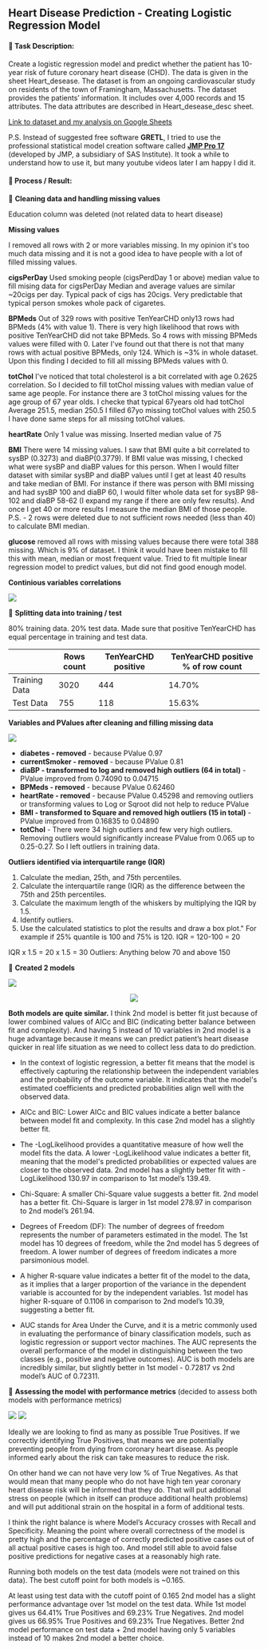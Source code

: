
## Heart Disease Prediction - Creating Logistic Regression Model

#### :small_orange_diamond: Task Description:
Create a logistic regression model and predict whether the patient has 10-year risk of future coronary heart disease (CHD). The data is given in the sheet Heart_desease. The dataset is from an ongoing cardiovascular study on residents of the town of Framingham, Massachusetts. The dataset provides the patients’ information. It includes over 4,000 records and 15 attributes. The data attributes are described in Heart_desease_desc sheet.

[Link to dataset and my analysis on Google Sheets](https://docs.google.com/spreadsheets/d/15EVtVzqhrxMgSajRv86UJ0WFg4pvlQnS4VK0G1-POtg/edit?usp=sharing)

P.S. Instead of suggested free software **GRETL**, I tried to use the professional statistical model creation software called [**JMP Pro 17**](https://www.jmp.com/en_us/software/predictive-analytics-software.html) (developed by JMP, a subsidiary of SAS Institute). It took a while to understand how to use it, but many youtube videos later I am happy I did it. 

#### :small_orange_diamond: Process / Result:

:pushpin: **Cleaning data and handling missing values**

Education column was deleted (not related data to heart disease)	
	
**Missing values**

I removed all rows with 2 or more variables missing. In my opinion it's too much data missing and it is not a good idea to have people with a lot of filled missing values.	
	
**cigsPerDay**	Used smoking people (cigsPerdDay 1 or above) median value to fill mising data for cigsPerDay
	Median and average values are similar ~20cigs per day. Typical pack of cigs has 20cigs. Very predictable that typical person smokes whole pack of cigaretes.
	
**BPMeds**	Out of 329 rows with positive TenYearCHD only13 rows had BPMeds (4% with value 1). There is very high likelihood that rows with positive TenYearCHD did not take BPMeds. So 4 rows with missing BPMeds values were filled with 0.
	Later I've found out that there is not that many rows with actual positive BPMeds, only 124. Which is ~3% in whole dataset. 
	Upon this finding I decided to fill all missing BPMeds values with 0.
	
**totChol**	I've noticed that total cholesterol is a bit correlated with age 0.2625 correlation. So I decided to fill totChol missing values with median value of same age people. 
	For instance there are 3 totChol missing values for the age group of 67 year olds. I checke that typical 67years old had totChol Average  251.5, median 250.5
	I filled 67yo missing totChol values with 250.5
	I have done same steps for all missing totChol values.
	
**heartRate**	Only 1 value was missing. Inserted median value of 75
	
**BMI**	There were 14 missing values. I saw that BMI quite a bit correlated to sysBP (0.3273) and diaBP(0.3779). 
	If BMI value was missing, I checked what were sysBP and diaBP values for this person. 
	When I would filter dataset with similar sysBP and diaBP values until I get at least 40 results and take median of BMI. 
	For instance if there was person with BMI missing and had sysBP 100 and diaBP 60, I would filter whole data set for sysBP 98-102 and diaBP 58-62 (I expand my range if there are only few results). And once I get 40 or more results I measure the median BMI of those people.
	P.S. - 2 rows were deleted due to not sufficient rows needed (less than 40) to calculate BMI median. 
	
**glucose**	removed all rows with missing values because there were total 388 missing. Which is 9% of dataset. I think it would have been mistake to fill this with mean, median or most frequent value. Tried to fit multiple linear regression model to predict values, but did not find good enough model.

**Continious variables correlations**

<img src="https://github.com/aidas-projects/TC_data_projects/blob/main/HeartDiseasePrediction-StatModel/coninious_variables_correlations.png"/> 

:pushpin: **Splitting data into training / test**

80% training data. 20% test data. Made sure that positive TenYearCHD has equal percentage in training and test data.			

| | Rows count  | TenYearCHD positive | TenYearCHD positive % of row count |
| -------------| ------------- | ------------- | ------------- |
| Training Data  | 3020  | 444 | 14.70%  |
| Test Data  | 755  | 118  | 15.63%  |

**Variables and PValues after cleaning and filling missing data**

<img src="https://github.com/aidas-projects/TC_data_projects/blob/main/HeartDiseasePrediction-StatModel/logworth_pvalues_aftercleaning.png"/> 

* **diabetes - removed** - because PValue 0.97		
* **currentSmoker -	removed**	 - because PValue 0.81		
* **diaBP - transformed to log and removed high outliers (64 in total)** -  PValue improved from 0.74090 to 0.04715
* **BPMeds - removed** - because PValue 0.62460		
* **heartRate - removed** - because PValue 0.45298 and removing outliers or transforming values to Log or Sqroot did not help to reduce PValue
* **BMI -	transformed to Square and	removed high outliers (15 in total)** - PValue improved from 0.16835 to 0.04890
* **totChol**	- There were 34 high outliers and few very high outliers. Removing outliers would significantly increase PValue from 0.065 up to 0.25-0.27. So I left outliers in training data.				



**Outliers identified via interquartile range (IQR)**

1. Calculate the median, 25th, and 75th percentiles.
2. Calculate the interquartile range (IQR) as the difference between the 75th and 25th percentiles.
3. Calculate the maximum length of the whiskers by multiplying the IQR by 1.5.
4. Identify outliers.
5. Use the calculated statistics to plot the results and draw a box plot."
For example if 25% quantile is 100 and 75% is 120.  IQR = 120-100 = 20

IQR x 1.5 = 20 x 1.5 = 30
Outliers: 
Anything below 70 and above 150

:pushpin: **Created 2 models**

<img src="https://github.com/aidas-projects/TC_data_projects/blob/main/HeartDiseasePrediction-StatModel/logistic_regression_models_parameters.png"/> 

<p align="center">
<img src="https://github.com/aidas-projects/TC_data_projects/blob/main/HeartDiseasePrediction-StatModel/model_comparison.png"/> 
</p>

 **Both models are quite similar.** I think 2nd model is better fit just because of lower combined values of AICc and BIC (indicating better balance between fit and complexity). And having 5 instead of 10 variables in 2nd model is a huge advantage because it means we can predict patient’s heart disease quicker in real life situation as we need to collect less data to do prediction.

* In the context of logistic regression, a better fit means that the model is effectively capturing the relationship between the independent variables and the probability of the outcome variable. It indicates that the model's estimated coefficients and predicted probabilities align well with the observed data.

* AICc and BIC: Lower AICc and BIC values indicate a better balance between model fit and complexity. In this case 2nd model has a slightly better fit.

* The -LogLikelihood provides a quantitative measure of how well the model fits the data. A lower -LogLikelihood value indicates a better fit, meaning that the model's predicted probabilities or expected values are closer to the observed data. 2nd model has a slightly better fit with -LogLikelihood 130.97 in comparison to 1st model’s 139.49.

* Chi-Square: A smaller Chi-Square value suggests a better fit. 2nd model has a better fit. Chi-Square is larger in 1st model 278.97 in comparison to 2nd model’s 261.94. 

* Degrees of Freedom (DF): The number of degrees of freedom represents the number of parameters estimated in the model. The 1st model has 10 degrees of freedom, while the 2nd model has 5 degrees of freedom. A lower number of degrees of freedom indicates a more parsimonious model.

* A higher R-square value indicates a better fit of the model to the data, as it implies that a larger proportion of the variance in the dependent variable is accounted for by the independent variables. 1st model has higher R-square of 0.1106 in comparison to 2nd model’s 10.39, suggesting a better fit.

* AUC stands for Area Under the Curve, and it is a metric commonly used in evaluating the performance of binary classification models, such as logistic regression or support vector machines. The AUC represents the overall performance of the model in distinguishing between the two classes (e.g., positive and negative outcomes). AUC is both models are incredibly similar, but slightly better in 1st model - 0.72817 vs 2nd model’s AUC of 0.72311.




:pushpin: **Assessing the model with performance metrics** (decided to assess both models with performance metrics)

<img src="https://github.com/aidas-projects/TC_data_projects/blob/main/HeartDiseasePrediction-StatModel/models_performance_metrics.png"/> 

<img src="https://github.com/aidas-projects/TC_data_projects/blob/main/HeartDiseasePrediction-StatModel/confusion_matrix.png"/> 

Ideally we are looking to find as many as possible True Positives. 
If we correctly identifying True Positives, that means we are potentially preventing people from dying from coronary heart disease. As people informed early about the risk can take measures to reduce the risk.

On other hand we can not have very low % of True Negatives. As that would mean that many people who do not have high ten year coronary heart disease risk will be informed that they do. That will put additional stress on people (which in itself can produce additional health problems) and will put additional strain on the hospital in a form of additional tests. 

I think the right balance is where Model’s Accuracy crosses with Recall and Specificity.
Meaning the point where overall correctness of the model is pretty high and the percentage of correctly predicted positive cases out of all actual positive cases is high too. And model still able to avoid false positive predictions for negative cases at a reasonably high rate.

Running both models on the test data (models were not trained on this data). The best cutoff point for both models is ~0.165.

At least using test data with the cutoff point of 0.165 2nd model has a slight performance advantage over 1st model on the test data.
While 1st model gives us 64.41% True Positives and 69.23% True Negatives. 
2nd model gives us 66.95% True Positives and 69.23% True Negatives.
Better 2nd model performance on test data + 2nd model having only 5 variables instead of 10 makes 2nd model a better choice.

